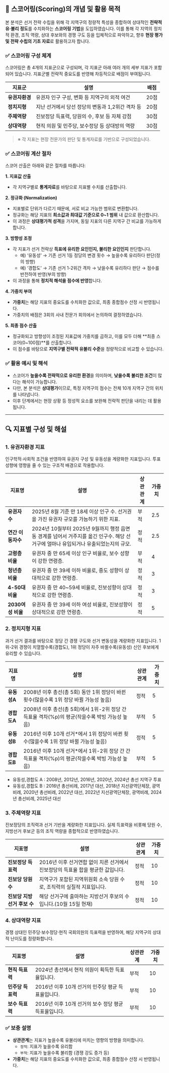 ## 📌 스코어링(Scoring)의 개념 및 활용 목적

본 분석은 선거 전략 수립을 위해 각 지역구의 정량적 특성을 종합하여 상대적인 **전략적 유·불리 정도**를 수치화하는 **스코어링 기법**을 도입하였습니다.
이를 통해 각 지역의 정치적 환경, 조직 역량, 상대 후보와의 경쟁 구도 등을 입체적으로 파악하고, 향후 **현장 평가 및 전략 수립의 기초 자료**로 활용하고자 합니다.



### ✅ 스코어링 구성 체계

스코어링은 총 4개의 지표군으로 구성되며, 각 지표군 아래 여러 개의 세부 지표가 포함되어 있습니다. 지표군별 전략적 중요도를 반영해 차등적으로 배점이 부여됩니다.

| 지표군      | 설명                            | 배점  |
| -------- | ----------------------------- | --- |
| **유권자환경** | 유권자 인구 구성, 변화 등 지역구의 외적 여건   | 20점 |
| **정치지형** | 지난 선거에서 당선 정당의 변동과 1,2위간 격차 등   | 20점 |
| **주체역량** | 진보정당 득표력, 당원의 수, 후보 등 자체 강점 | 30점 |
| **상대역량** | 현직 의원 및 민주당, 보수정당 등 상대방의 역량    | 30점 |

> ※ 각 지표는 현장 전문가의 판단 및 통계자료를 기반으로 구성되었습니다.


### ✅ 스코어링 계산 절차

스코어 산출은 아래와 같은 절차를 따릅니다:

**1. 지표값 산출**
 
* 각 지역구별로 **통계자료**를 바탕으로 지표별 수치를 산출합니다.
 
**2. 정규화 (Normalization)**
 
* 지표별로 단위가 다르기 때문에, 서로 비교 가능한 범위로 변환합니다.
* 정규화는 해당 지표의 **최소값과 최대값 기준으로 0~1 범위** 내 값으로 환산합니다.
* 이 과정은 **상대평가적 성격**을 가지며, 동일 지표의 다른 지역구 간 비교를 가능하게 합니다.
 
**3. 방향성 조정**
 
* 각 지표가 선거 전략상 **득표에 유리한 요인인지, 불리한 요인인지** 판단합니다.
  * 예) ‘유동성’ → 기존 선거 1등 정당의 변경 횟수 → 높을수록 유리하다 판단(정의 방향)
  * 예) ‘경합도’ → 기존 선거 1-2위간 격차 → 낮을수록 유리하다 판단 → 점수를 반전하여 반영(부의 방향)
* 이 과정을 통해 **정치적 해석을 점수에 반영**합니다.
 
**4. 가중치 부여**
 
* **가중치**는 해당 지표의 중요도를 수치화한 값으로, 최종 종합점수 산정 시 반영됩니다.
* 가중치의 배점은 3회의 사내 전문가 회의에서 논의하여 결정하였습니다.
 
 **5. 최종 점수 산출**
 
* 정규화되고 방향성이 조정된 지표값에 가중치를 곱하고, 이를 모두 더해 **최종 스코어(0~100점)**를 산출합니다.
* 이 점수를 바탕으로 **지역구별 전략적 유불리 수준**을 정량적으로 비교할 수 있습니다.



### ✅ 활용 예시 및 해석

 * 스코어가 **높을수록 전략적으로 유리한 환경**을 의미하며, **낮을수록 불리한 조건**이 많다는 해석이 가능합니다.
 * 다만, 본 분석은 **상대평가**이므로, 특정 지역구의 점수는 전체 10개 지역구 간의 위치를 나타냅니다.
 * 이후 단계에서는 현장 상황 등 정성적 요소를 보완해 전략적 판단을 내리는 데 활용됩니다.

---


## 🔍 지표별 구성 및 해설

### 1. **유권자환경 지표**

인구학적·사회적 조건을 반영하여 유권자 구성 및 유동성을 계량화한 지표입니다. 투표 성향에 영향을 줄 수 있는 구조적 배경으로 작용합니다.

| 지표명           | 설명                                                                                              | 상관관계 | 가중치 |
| ------------- | ----------------------------------------------------------------------------------------------- | ---- | --- |
| **유권자 수**     | 2025년 8월 기준 만 18세 이상 인구 수. 선거권을 가진 유권자 규모를 가늠하기 위한 지표.| 부적   | 2.5   |
| **연간 이동자수**      | 2024년 10월부터 2025년 9월까지 행정 읍면동 경계를 넘어서 거주지를 옮긴 인구수. 해당 선거구에 얼마나 유입되거나 유출되었는지의 규모.       | 정적   | 2.5   |
| **고령층 비율**    | 유권자 중 만 65세 이상 인구 비율로, 보수 성향이 강한 연령층.                                        | 부적   | 4   |
| **청년층 비율**    | 유권자 중 만 39세 이하 비율로, 중도 성향이 상대적으로 강한 연령층.                                                      | 정적   | 3   |
| **4-50대 비율**  | 유권자 중 만 40~59세 비율로, 진보성향이 상대적으로 강한 연령층.              | 정적   | 3   |
| **2030여성 비율** | 유권자 중 만 39세 이하 여성 비율로, 진보성향이 상대적으로 강한 연령층.            | 정적   | 5   |



### 2. **정치지형 지표**

과거 선거 결과를 바탕으로 정당 간 경쟁 구도와 선거 변동성을 계량화한 지표입니다. 1위-2위 경쟁이 치열할수록(경합도), 1위 정당이 자주 바뀔수록(유동성) 신인 후보에게 유리할 수 있습니다.

| 지표명      | 설명                                                                            | 상관관계 | 가중치 |
| -------- | ----------------------------------------------------------------------------- | ---- | --- |
| **유동성A** | 2008년 이후 총선(총 5회) 동안 1위 정당이 바뀐 횟수(많을수록 1위 정당 바뀔 가능성 높음)          | 정적   | 5   |
| **경합도A** | 2008년 이후 총선(총 5회)에서 1위-2위 정당 간 득표율 격차(%p)의 평균(작을수록 박빙 가능성 높음)  | 부적   | 5   |
| **유동성B** | 2016년 이후 10개 선거*에서 1위 정당이 바뀐 횟수(많을수록 1위 정당 바뀔 가능성 높음)      | 정적   | 5   |
| **경합도B** | 2016년 이후 10개 선거*에서 1위-2위 정당 간 간 득표율 격차(%p)의 평균(작을수록 박빙 가능성 높음)      | 부적   | 5   |

* 유동성,경합도 A : 2008년, 2012년, 2016년, 2020년, 2024년 총선 지역구 투표
* 유동성,경합도 B : 2016년 총선비례, 2017년 대선, 2018년 지선광역단체장, 광역비례, 2020년 총선비례, 2022년 대선, 2022년 지선광역단체장, 광역비례, 2024년 총선비례, 2025년 대선


### 3. **주체역량 지표**

진보정당의 조직력과 선거 기반을 계량화한 지표입니다. 실제 득표력을 비롯해 당원 수, 지방선거 후보군 등의 조직 역량을 종합적으로 반영하였습니다. 

| 지표명               | 설명                                                                    | 상관관계 | 가중치 |
| ----------------- | --------------------------------------------------------------------- | ---- | --- |
| **진보정당 득표력**      | 2016년 이후 선거연합 없이 치른 선거에서 진보정당의 득표율 합을 평균한 값입니다.        | 정적   | 10  |
| **진보당 당원수**       | 지역구가 포함된 지역위원회 소속 당원 수로, 조직력의 실질적 지표입니다.                              | 정적   | 10  |
| **진보당 지방선거 후보 수** | 해당 선거구에 출마하는 지방선거 후보의 수입니다.(10월 15일 현재) | 정적   | 10  |



### 4. **상대역량 지표**

경쟁 상대인 민주당·보수정당·현직 국회의원의 득표력을 반영하여, 해당 지역구의 상대적 난이도를 정량화합니다.

| 지표명         | 설명                                                      | 상관관계 | 가중치 |
| ----------- | ------------------------------------------------------- | ---- | --- |
| **현직 득표력**  | 2024년 총선에서 현직 의원이 획득한 득표율입니다. | 부적   | 10  |
| **민주당 득표력** | 2016년 이후 10개 선거의 민주당 평균 득표율입니다.                         | 부적   | 10  |
| **보수 득표력**  | 2016년 이후 10개 선거의 보수 정당 평균 득표율입니다.                       | 부적   | 10  |



### ✅ 보충 설명

* **상관관계**는 지표가 높을수록 유불리에 미치는 영향의 방향을 의미합니다.
  * `정적`: 지표가 높을수록 유리함
  * `부적`: 지표가 높을수록 불리함 (경쟁 강도 증가 등)
* **가중치**는 해당 지표의 중요도를 수치화한 값으로, 최종 종합점수 산정 시 반영됩니다.

